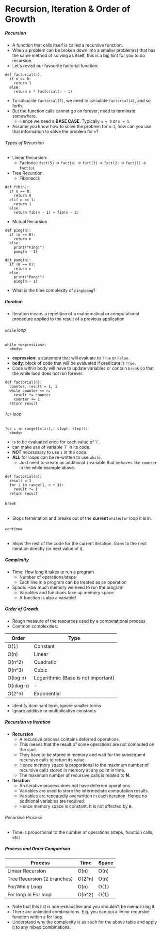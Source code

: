 Recursion, Iteration & Order of Growth
==

##### Recursion
- A function that calls itself is called a recursive function.
- When a problem can be broken down into a smaller problem(s) that has the same method of solving as itself, this is a big hint for you to do recursion.
- Let's revisit our favourite factorial function:
```
def factorial(n):
  if n == 0:
    return 1
  else:
    return n * factorial(n - 1)
```
- To calculate `factorial(5)`, we need to calculate `factorial(4)`, and so forth.
- But the function calls cannot go on forever; need to terminate somewhere. 
  - Hence we need a **BASE CASE**. Typically `n = 0` or `n = 1`.
- Assume you know how to solve the problem for `n-1`, how can you use that information to solve the problem for `n`?

###### Types of Recursion
- Linear Recursion:
  - Factorial: `fact(5)` -> `fact(4)` -> `fact(3)` -> `fact(2)` -> `fact(1)` -> `fact(0)`
- Tree Recursion:
  - Fibonacci:
```
def fib(n):
  if n == 0: 
    return 0
  elif n == 1: 
    return 1
  else: 
    return fib(n - 1) + fib(n - 2)
```
- Mutual Recursion
```
def ping(n):
  if (n == 0): 
    return n
  else: 
    print("Ping!")
    pong(n - 1)

def pong(n):
  if (n == 0): 
    return n
  else: 
    print("Pong!")
    ping(n - 1)
```
  - What is the time complexity of `ping`/`pong`?

##### Iteration
- Iteration means a repetition of a mathematical or computational procedure applied to the result of a previous application

###### `while` loop
```
while <expression>:
  <body>
```
- **expression**: a statement that will evaluate to `True` or `False`.
- **body**: block of code that will be evaluated if predicate <expression> is `True`.
- Code within body will have to update variables or contain `break` so that the while loop does not run forever.
```
def factorial(n):
  counter, result = 1, 1
  while counter <= n:
    result *= counter
    counter += 1
  return result
```

###### `for` loop
```
for i in range([start,] stop[, step]):
  <body>
```
- <body> is to be evaluated once for each value of `i`.
- <body> can make use of variable `i` in its code.
- **NOT** necesssary to use `i` in the code.
- **ALL** for loops can be re-written to use `while`. 
  - Just need to create an additional `i` variable that behaves like `counter` in the while example above.
```
def factorial(n):
  result = 1
  for i in range(1, n + 1):
    result *= i
  return result
```

###### `break`
- Stops termination and breaks out of the **current** `while`/`for` loop it is in.

###### `continue`
- Skips the rest of the code for the current iteration. Goes to the next iteration directly (or next value of i).

##### Complexity
- Time: How long it takes to run a program
  - Number of operations/steps
  - Each line in a program can be treated as an operation
- Space: How much memory we need to run the program
  - Variables and functions take up memory space
  - A function is also a variable!

##### Order of Growth
- Rough measure of the resources used by a computational process
- Common complexities:

| Order | Type |
|---|---|
| O(1) | Constant |
| O(n) | Linear |
| O(n^2) | Quadratic |
| O(n^3) | Cubic |
| O(log n) | Logarithmic (Base is not important) |
| O(nlog n) | - |
| O(2^n) | Exponential |
- Identify dominant term, ignore smaller terms
- Ignore additive or multiplicative constants

##### Recursion vs Iteration
- **Recursion** 
  - A recursive process contains deferred operations.
  - This means that the result of some operations are not computed on the spot.
  - They have to be stored in memory and wait for the subsequent recursive calls to return its value.
  - Hence memory space is proportional to the maximum number of recursive calls stored in memory at any point in time.
  - The maximum number of recursive calls is related to **N**.
- **Iteration**
  - An iterative process does not have deferred operations.
  - Variables are used to store the intermediate computation results.
  - Variables are repeatedly overwritten in each iteration. Hence no additional variables are required.
  - Hence memory space is constant. It is not affected by **n**.

###### Recursive Process
- Time is proportional to the number of operations (steps, function calls, etc)

##### Process and Order Comparison
| Process | Time | Space |
| --- | --- | --- |
| Linear Recursion | O(n) | O(n) |
| Tree Recursion (2 branches) | O(2^n) | O(n) |
| For/While Loop | O(n) | O(1) |
| For loop in For loop | O(n^2) | O(1) |

- Note that this list is non-exhaustive and you shouldn't be memorizing it. 
- There are unlimited combinations. E.g. you can put a linear recursive function within a for loop.
- Understand why the complexity is as such for the above table and apply it to any mixed combinations.
